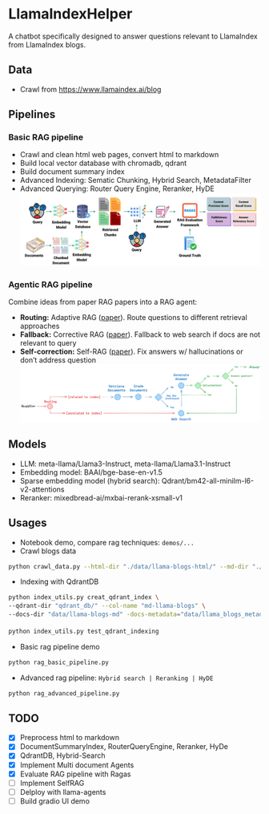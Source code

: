 # LlamaIndexHelper
A chatbot specifically designed to answer questions relevant to LlamaIndex from LlamaIndex blogs.

## Data
- Crawl from https://www.llamaindex.ai/blog

## Pipelines
### Basic RAG pipeline

- Crawl and clean html web pages, convert html to markdown 
- Build local vector database with chromadb, qdrant
- Build document summary index
- Advanced Indexing: Sematic Chunking, Hybrid Search, MetadataFilter
- Advanced Querying: Router Query Engine, Reranker, HyDE
![Basic pipeline RAG](./assets/rag_basic_pipeline.webp)


### Agentic RAG pipeline
Combine ideas from paper RAG papers into a RAG agent:

- **Routing:**  Adaptive RAG ([paper](https://arxiv.org/abs/2403.14403)). Route questions to different retrieval approaches
- **Fallback:** Corrective RAG ([paper](https://arxiv.org/pdf/2401.15884.pdf)). Fallback to web search if docs are not relevant to query
- **Self-correction:** Self-RAG ([paper](https://arxiv.org/abs/2310.11511)). Fix answers w/ hallucinations or don’t address question
![Advanced RAG pipeline](./assets/rag_agent_pipeline.png)

## Models
- LLM: meta-llama/Llama3-Instruct, meta-llama/Llama3.1-Instruct
- Embedding model: BAAI/bge-base-en-v1.5
- Sparse embedding model (hybrid search): Qdrant/bm42-all-minilm-l6-v2-attentions
- Reranker: mixedbread-ai/mxbai-rerank-xsmall-v1


## Usages
- Notebook demo, compare rag techniques: `demos/...`
- Crawl blogs data
```bash
python crawl_data.py --html-dir "./data/llama-blogs-html/" --md-dir "./data/llama-blogs-md/"
```

- Indexing with QdrantDB
```bash
python index_utils.py creat_qdrant_index \
--qdrant-dir "qdrant_db/" --col-name "md-llama-blogs" \
--docs-dir "data/llama-blogs-md" -docs-metadata="data/llama_blogs_metadata.json"

python index_utils.py test_qdrant_indexing
```

- Basic rag pipeline demo
```bash
python rag_basic_pipeline.py 
```

- Advanced rag pipeline: `Hybrid search | Reranking | HyDE`
```bash
python rag_advanced_pipeline.py
```
## TODO
- [x] Preprocess html to markdown
- [x] DocumentSummaryIndex, RouterQueryEngine, Reranker, HyDe
- [x] QdrantDB, Hybrid-Search
- [x] Implement Multi document Agents
- [x] Evaluate RAG pipeline with Ragas
- [ ] Implement SelfRAG
- [ ] Delploy with llama-agents
- [ ] Build gradio UI demo